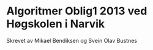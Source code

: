 Algoritmer Oblig1 2013
ved Høgskolen i Narvik
======================
Skrevet av Mikael Bendiksen og Svein Olav Bustnes
